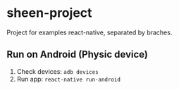 # sheen-project
Project for examples react-native, separated by braches.

## Run on Android (Physic device)
1. Check devices: `adb devices`
2. Run app: `react-native run-android`
